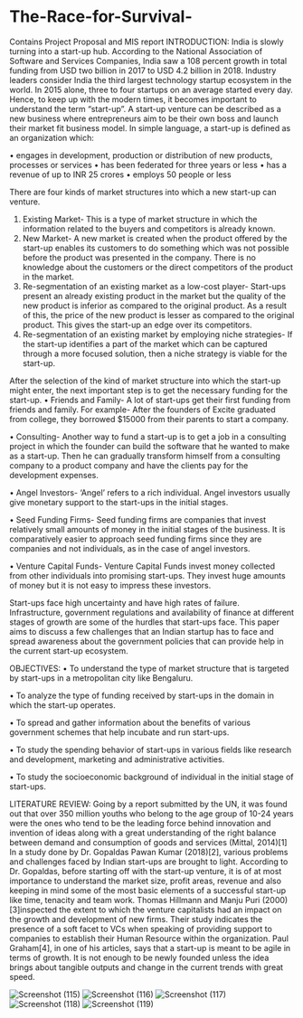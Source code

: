 # The-Race-for-Survival-
Contains Project Proposal and MIS report
INTRODUCTION:
India is slowly turning into a start-up hub. According to the National Association of Software and Services Companies, India saw a 108 percent growth in total funding from USD two billion in 2017 to USD 4.2 billion in 2018. Industry leaders consider India the third largest technology startup ecosystem in the world. In 2015 alone, three to four startups on an average started every day. Hence, to keep up with the modern times, it becomes important to understand the term “start-up”.
A start-up venture can be described as a new business where entrepreneurs aim to be their own boss and launch their market fit business model. In simple language, a start-up is defined as an organization which:


•	engages in development, production or distribution of new products, processes or services
•	has been federated for three years or less 
•	has a revenue of up to INR 25 crores
•	employs 50 people or less

There are four kinds of market structures into which a new start-up can venture. 


1. Existing Market- This is a type of market structure in which the information related to the buyers and competitors is already known. 
2. New Market- A new market is created when the product offered by the start-up enables its customers to do something which was not possible before the product was presented in the company. There is no knowledge about the customers or the direct competitors of the product in the market. 
3. Re-segmentation of an existing market as a low-cost player- Start-ups present an already existing product in the market but the quality of the new product is inferior as compared to the original product. As a result of this, the price of the new product is lesser as compared to the original product. This gives the start-up an edge over its competitors. 
4. Re-segmentation of an existing market by employing niche strategies- If the start-up identifies a part of the market which can be captured through a more focused solution, then a niche strategy is viable for the start-up. 


After the selection of the kind of market structure into which the start-up might enter, the next important step is to get the necessary funding for the start-up.
•	Friends and Family- A lot of start-ups get their first funding from friends and family. For example- After the founders of Excite graduated from college, they borrowed $15000 from their parents to start a company.

•	Consulting- Another way to fund a start-up is to get a job in a consulting project in which the founder can build the software that he wanted to make as a start-up. Then he can gradually transform himself from a consulting company to a product company and have the clients pay for the development expenses.

•	Angel Investors- ‘Angel’ refers to a rich individual. Angel investors usually give monetary support to the start-ups in the initial stages. 

•	Seed Funding Firms- Seed funding firms are companies that invest relatively small amounts of money in the initial stages of the business. It is comparatively easier to approach seed funding firms since they are companies and not individuals, as in the case of angel investors. 

•	Venture Capital Funds- Venture Capital Funds invest money collected from other individuals into promising start-ups. They invest huge amounts of money but it is not easy to impress these investors.

Start-ups face high uncertainty and have high rates of failure. Infrastructure, government regulations and availability of finance at different stages of growth are some of the hurdles that start-ups face. This paper aims to discuss a few challenges that an Indian startup has to face and spread awareness about the government policies that can provide help in the current start-up ecosystem.



OBJECTIVES:
•	To understand the type of market structure that is targeted by start-ups in a metropolitan city like Bengaluru.

•	To analyze the type of funding received by start-ups in the domain in which the start-up operates.

•	To spread and gather information about the benefits of various government schemes that help incubate and run start-ups.

•	To study the spending behavior of start-ups in various fields like research and development, marketing and administrative activities.

•	To study the socioeconomic background of individual in the initial stage of start-ups.

LITERATURE REVIEW:
Going by a report submitted by the UN, it was found out that over 350 million youths who belong to the age group of 10-24 years were the ones who tend to be the leading force behind innovation and invention of ideas along with a great understanding of the right balance between demand and consumption of goods and services (Mittal, 2014)[1] 
In a study done by Dr. Gopaldas Pawan Kumar (2018)[2], various problems and challenges faced by Indian start-ups are brought to light. According to Dr. Gopaldas, before starting off with the start-up venture, it is of at most importance to understand the market size, profit areas, revenue and also keeping in mind some of the most basic elements of a successful start-up like time, tenacity and team work. 
Thomas Hillmann and Manju Puri (2000)[3]inspected the extent to which the venture capitalists had an impact on the growth and development of new firms. Their study indicates the presence of a soft facet to VCs when speaking of providing support to companies to establish their Human Resource within the organization. 
Paul Graham[4], in one of his articles, says that a start-up is meant to be agile in terms of growth. It is not enough to be newly founded unless the idea brings about tangible outputs and change in the current trends with great speed.


![Screenshot (115)](https://user-images.githubusercontent.com/50464305/105667941-596fbb00-5f02-11eb-8f0b-5740b6d3ed8c.png)
![Screenshot (116)](https://user-images.githubusercontent.com/50464305/105667952-612f5f80-5f02-11eb-8206-f2c37270412e.png)
![Screenshot (117)](https://user-images.githubusercontent.com/50464305/105667953-64c2e680-5f02-11eb-879e-bc1f94c4f260.png)
![Screenshot (118)](https://user-images.githubusercontent.com/50464305/105667978-6e4c4e80-5f02-11eb-84ec-9f93eb6023cf.png)
![Screenshot (119)](https://user-images.githubusercontent.com/50464305/105667982-70aea880-5f02-11eb-9d76-6dbdd64810ed.png)
